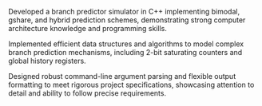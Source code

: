 Developed a branch predictor simulator in C++ implementing bimodal, gshare, and hybrid prediction schemes, demonstrating strong computer architecture knowledge and programming skills. 

Implemented efficient data structures and algorithms to model complex branch prediction mechanisms, including 2-bit saturating counters and global history registers. 

Designed robust command-line argument parsing and flexible output formatting to meet rigorous project specifications, showcasing attention to detail and ability to follow precise requirements. 
